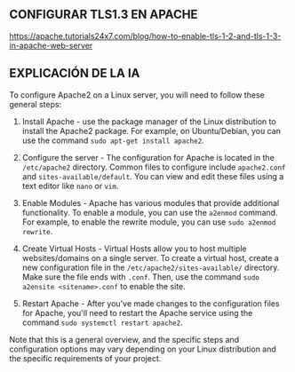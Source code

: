 
## CONFIGURAR TLS1.3 EN APACHE

https://apache.tutorials24x7.com/blog/how-to-enable-tls-1-2-and-tls-1-3-in-apache-web-server

## EXPLICACIÓN DE LA IA

To configure Apache2 on a Linux server, you will need to follow these general steps:

1.  Install Apache - use the package manager of the Linux distribution to install the Apache2 package. For example, on Ubuntu/Debian, you can use the command `sudo apt-get install apache2`.
    
2.  Configure the server - The configuration for Apache is located in the `/etc/apache2` directory. Common files to configure include `apache2.conf` and `sites-available/default`. You can view and edit these files using a text editor like `nano` or `vim`.
    
3.  Enable Modules - Apache has various modules that provide additional functionality. To enable a module, you can use the `a2enmod` command. For example, to enable the rewrite module, you can use `sudo a2enmod rewrite`.
    
4.  Create Virtual Hosts - Virtual Hosts allow you to host multiple websites/domains on a single server. To create a virtual host, create a new configuration file in the `/etc/apache2/sites-available/` directory. Make sure the file ends with `.conf`. Then, use the command `sudo a2ensite <sitename>.conf` to enable the site.
    
5.  Restart Apache - After you've made changes to the configuration files for Apache, you'll need to restart the Apache service using the command `sudo systemctl restart apache2`.
    

Note that this is a general overview, and the specific steps and configuration options may vary depending on your Linux distribution and the specific requirements of your project.